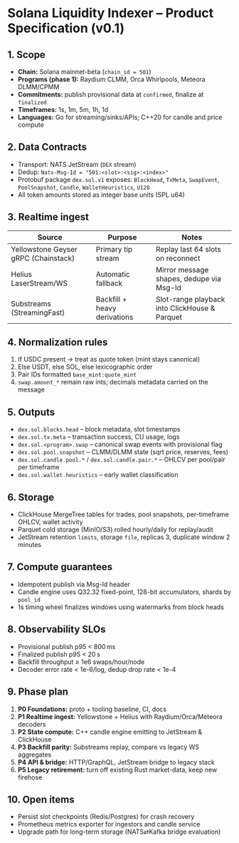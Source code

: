 # Solana Liquidity Indexer – Product Specification (v0.1)

## 1. Scope
- **Chain:** Solana mainnet-beta (`chain_id = 501`)
- **Programs (phase 1):** Raydium CLMM, Orca Whirlpools, Meteora DLMM/CPMM
- **Commitments:** publish provisional data at `confirmed`, finalize at `finalized`
- **Timeframes:** 1s, 1m, 5m, 1h, 1d
- **Languages:** Go for streaming/sinks/APIs; C++20 for candle and price compute

## 2. Data Contracts
- Transport: NATS JetStream (`DEX` stream)
- Dedup: `Nats-Msg-Id = "501:<slot>:<sig>:<index>"`
- Protobuf package `dex.sol.v1` exposes: `BlockHead`, `TxMeta`, `SwapEvent`, `PoolSnapshot`, `Candle`, `WalletHeuristics`, `U128`
- All token amounts stored as integer base units (SPL u64)

## 3. Realtime ingest
| Source | Purpose | Notes |
|--------|---------|-------|
| Yellowstone Geyser gRPC (Chainstack) | Primary tip stream | Replay last 64 slots on reconnect |
| Helius LaserStream/WS | Automatic fallback | Mirror message shapes, dedupe via Msg-Id |
| Substreams (StreamingFast) | Backfill + heavy derivations | Slot-range playback into ClickHouse & Parquet |

## 4. Normalization rules
1. If USDC present → treat as quote token (mint stays canonical)
2. Else USDT, else SOL, else lexicographic order
3. Pair IDs formatted `base_mint:quote_mint`
4. `swap.amount_*` remain raw ints; decimals metadata carried on the message

## 5. Outputs
- `dex.sol.blocks.head` – block metadata, slot timestamps
- `dex.sol.tx.meta` – transaction success, CU usage, logs
- `dex.sol.<program>.swap` – canonical swap events with provisional flag
- `dex.sol.pool.snapshot` – CLMM/DLMM state (sqrt price, reserves, fees)
- `dex.sol.candle.pool.*` / `dex.sol.candle.pair.*` – OHLCV per pool/pair per timeframe
- `dex.sol.wallet.heuristics` – early wallet classification

## 6. Storage
- ClickHouse MergeTree tables for trades, pool snapshots, per-timeframe OHLCV, wallet activity
- Parquet cold storage (MinIO/S3) rolled hourly/daily for replay/audit
- JetStream retention `limits`, storage `file`, replicas 3, duplicate window 2 minutes

## 7. Compute guarantees
- Idempotent publish via Msg-Id header
- Candle engine uses Q32.32 fixed-point, 128-bit accumulators, shards by `pool_id`
- 1s timing wheel finalizes windows using watermarks from block heads

## 8. Observability SLOs
- Provisional publish p95 < 800 ms
- Finalized publish p95 < 20 s
- Backfill throughput ≥ 1e6 swaps/hour/node
- Decoder error rate < 1e-6/log, dedup drop rate < 1e-4

## 9. Phase plan
1. **P0 Foundations:** proto + tooling baseline, CI, docs
2. **P1 Realtime ingest:** Yellowstone + Helius with Raydium/Orca/Meteora decoders
3. **P2 State compute:** C++ candle engine emitting to JetStream & ClickHouse
4. **P3 Backfill parity:** Substreams replay, compare vs legacy WS aggregates
5. **P4 API & bridge:** HTTP/GraphQL, JetStream bridge to legacy stack
6. **P5 Legacy retirement:** turn off existing Rust market-data, keep new firehose

## 10. Open items
- Persist slot checkpoints (Redis/Postgres) for crash recovery
- Prometheus metrics exporter for ingestors and candle service
- Upgrade path for long-term storage (NATS⇄Kafka bridge evaluation)
